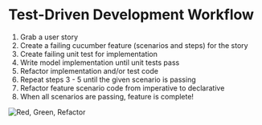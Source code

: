 # Test-Driven Development Workflow

1. Grab a user story
2. Create a failing cucumber feature (scenarios and steps) for the story
3. Create failing unit test for implementation
4. Write model implementation until unit tests pass
5. Refactor implementation and/or test code
6. Repeat steps 3 - 5 until the given scenario is passing
7. Refactor feature scenario code from imperative to declarative
8. When all scenarios are passing, feature is complete!

![Red, Green, Refactor](http://s3.amazonaws.com/akitaonrails/assets/2011/4/17/Screen%20shot%202011-04-17%20at%203.23.56%20PM_original.png?1303064641 "Red. Green. Refactor Diagram")